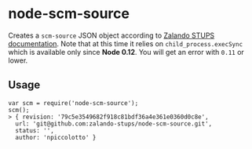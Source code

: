 # node-scm-source

Creates a `scm-source` JSON object according to [Zalando STUPS documentation](http://stups.readthedocs.org/en/latest/user-guide/application-development.html#docker). Note that at this time it relies on `child_process.execSync` which is available only since **Node 0.12**. You will get an error with `0.11` or lower.

## Usage

    var scm = require('node-scm-source');
    scm();
    > { revision: '79c5e3549682f918c81bdf36a4e361e0360d0c8e',
      url: 'git@github.com:zalando-stups/node-scm-source.git',
      status: '',
      author: 'npiccolotto' }
